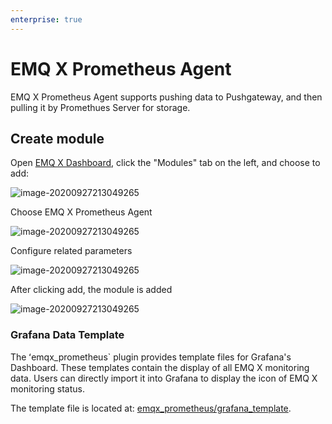 ```yaml
---
enterprise: true
---
```

# EMQ X Prometheus Agent

EMQ X Prometheus Agent supports pushing data to Pushgateway, and then pulling it by Promethues Server for storage.

## Create module

Open [EMQ X Dashboard](http://127.0.0.1:18083/#/modules), click the "Modules" tab on the left, and choose to add:

![image-20200927213049265](./assets/modules.png)

Choose EMQ X Prometheus Agent

![image-20200927213049265](./assets/prometheus_agent_1.png)

Configure related parameters

![image-20200927213049265](./assets/prometheus_agent_2.png)

After clicking add, the module is added

![image-20200927213049265](./assets/prometheus_agent_3.png)

### Grafana Data Template

The ʻemqx_prometheus` plugin provides template files for Grafana's Dashboard. These templates contain the display of all EMQ X monitoring data. Users can directly import it into Grafana to display the icon of EMQ X monitoring status.

The template file is located at: [emqx_prometheus/grafana_template](https://github.com/emqx/emqx-prometheus/tree/master/grafana_template).